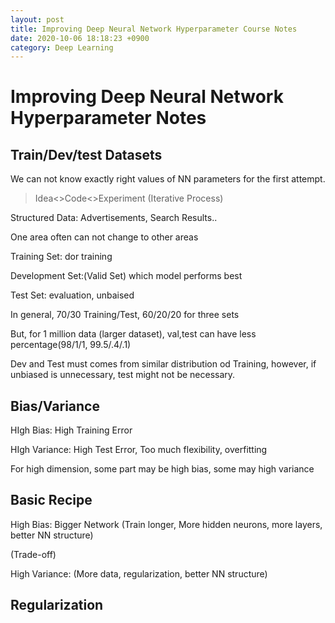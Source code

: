 ```yaml
---
layout: post
title: Improving Deep Neural Network Hyperparameter Course Notes
date: 2020-10-06 18:18:23 +0900
category: Deep Learning
---
```




# Improving Deep Neural Network Hyperparameter Notes

## Train/Dev/test Datasets

We can not know exactly right values of NN parameters for the first attempt.

> Idea<>Code<>Experiment (Iterative Process)

Structured Data: Advertisements, Search Results..

One area often can not change to other areas 

Training Set: dor training

Development Set:(Valid Set)  which model performs best

Test Set: evaluation, unbaised

In general, 70/30 Training/Test, 60/20/20 for three sets

But, for 1 million data (larger dataset), val,test can have less percentage(98/1/1, 99.5/.4/.1)

Dev and Test must comes from similar distribution od Training, however, if unbiased is unnecessary, test might not be necessary.

## Bias/Variance

HIgh Bias: High Training Error

HIgh Variance: High Test Error, Too much flexibility, overfitting

For high dimension, some part may be high bias, some may high variance

## Basic Recipe 

High Bias: Bigger Network (Train longer, More hidden neurons, more layers, better NN structure)

(Trade-off)

High Variance: (More data, regularization, better NN structure)

## Regularization



